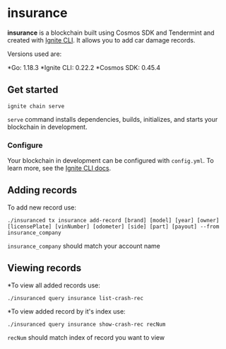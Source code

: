 # insurance
**insurance** is a blockchain built using Cosmos SDK and Tendermint and created with [Ignite CLI](https://ignite.com/cli). It allows you to add car damage records.

Versions used are:

*Go: 1.18.3
*Ignite CLI: 0.22.2
*Cosmos SDK: 0.45.4

## Get started

```
ignite chain serve
```

`serve` command installs dependencies, builds, initializes, and starts your blockchain in development.

### Configure

Your blockchain in development can be configured with `config.yml`. To learn more, see the [Ignite CLI docs](https://docs.ignite.com).


## Adding records

To add new record use:

```
./insuranced tx insurance add-record [brand] [model] [year] [owner] [licensePlate] [vinNumber] [odometer] [side] [part] [payout] --from insurance_company
```
`insurance_company` should match your account name


## Viewing records

*To view all added records use:

```
./insuranced query insurance list-crash-rec
```
*To view added record by it's index use:

```
./insuranced query insurance show-crash-rec recNum
```
`recNum` should match index of record you want to view
